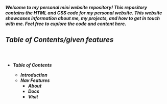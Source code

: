 <b><i>Welcome to my personal mini website repository! This repository contains the HTML and CSS code for my personal website. This website showcases information about me, my projects, and how to get in touch with me. Feel free to explore the code and content here.
<i><b>
<br/>
<h2>Table of Contents/given features</h2>
<br/>
<bold>
<ul>
  <li><h3></h3 >Table of Contents</h3></li>
  <ul>
    <li>Introduction</li>
    <li>Nav Features
    <ul>
      <li>About</li>
      <li>Docs</li>
      <li>Visit</li>
    </ul>
  </ul>
    
  </li>
</ul>

  
</bold>
